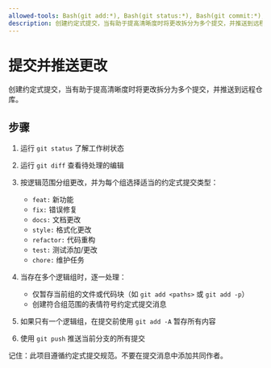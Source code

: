 ```yaml
---
allowed-tools: Bash(git add:*), Bash(git status:*), Bash(git commit:*), Bash(git diff:*), Bash(git push:*)
description: 创建约定式提交，当有助于提高清晰度时将更改拆分为多个提交，并推送到远程仓库。
---
```


# 提交并推送更改

创建约定式提交，当有助于提高清晰度时将更改拆分为多个提交，并推送到远程仓库。

## 步骤

1. 运行 `git status` 了解工作树状态
2. 运行 `git diff` 查看待处理的编辑
3. 按逻辑范围分组更改，并为每个组选择适当的约定式提交类型：

   - `feat:` 新功能
   - `fix:` 错误修复
   - `docs:` 文档更改
   - `style:` 格式化更改
   - `refactor:` 代码重构
   - `test:` 测试添加/更改
   - `chore:` 维护任务

4. 当存在多个逻辑组时，逐一处理：

   - 仅暂存当前组的文件或代码块（如 `git add <paths>` 或 `git add -p`）
   - 创建符合组范围的表情符号约定式提交消息

5. 如果只有一个逻辑组，在提交前使用 `git add -A` 暂存所有内容
6. 使用 `git push` 推送当前分支的所有提交

记住：此项目遵循约定式提交规范。不要在提交消息中添加共同作者。